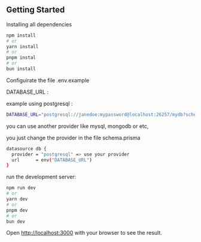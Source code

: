 
## Getting Started

Installing all dependencies 

```bash
npm install
# or
yarn install
# or
pnpm instal
# or
bun install
```

Configuirate the file .env.example 

DATABASE_URL : 

example using postgresql : 

```bash
DATABASE_URL="postgresql://janedoe:mypassword@localhost:26257/mydb?schema=public"
```

you can use another provider like mysql, mongodb or etc,

you just change the provider in the file schema.prisma

``` bash
datasource db {
  provider = "postgresql" => use your provider
  url      = env("DATABASE_URL")
}
```

run the development server:

```bash
npm run dev
# or
yarn dev
# or
pnpm dev
# or
bun dev
```

Open [http://localhost:3000](http://localhost:3000) with your browser to see the result.

